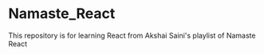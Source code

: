 # Namaste_React
This repository is for learning React from Akshai Saini's playlist of Namaste React

